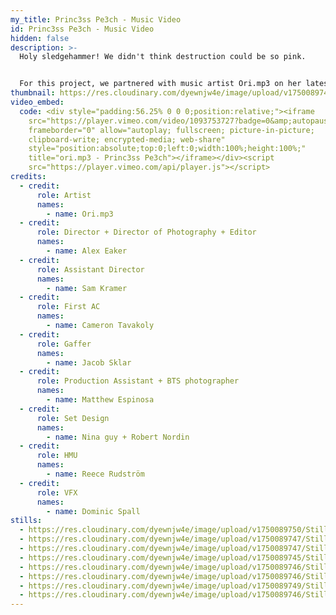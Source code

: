 ```yaml
---
my_title: Princ3ss Pe3ch - Music Video
id: Princ3ss Pe3ch - Music Video
hidden: false
description: >-
  Holy sledgehammer! We didn't think destruction could be so pink. 


  For this project, we partnered with music artist Ori.mp3 on her latest visualizer. From ideation, to shooting and editing, to painting those walls pink, we were involved throughout the whole process. The end product, a hyper-pop mix of destruction and chaotic visuals. How fun!
thumbnail: https://res.cloudinary.com/dyewnjw4e/image/upload/v1750089747/Still_2025-06-16_114657_2.8.1_kfmjsn.jpg
video_embed:
  code: <div style="padding:56.25% 0 0 0;position:relative;"><iframe
    src="https://player.vimeo.com/video/1093753727?badge=0&amp;autopause=0&amp;player_id=0&amp;app_id=58479"
    frameborder="0" allow="autoplay; fullscreen; picture-in-picture;
    clipboard-write; encrypted-media; web-share"
    style="position:absolute;top:0;left:0;width:100%;height:100%;"
    title="ori.mp3 - Princ3ss Pe3ch"></iframe></div><script
    src="https://player.vimeo.com/api/player.js"></script>
credits:
  - credit:
      role: Artist
      names:
        - name: Ori.mp3
  - credit:
      role: Director + Director of Photography + Editor
      names:
        - name: Alex Eaker
  - credit:
      role: Assistant Director
      names:
        - name: Sam Kramer
  - credit:
      role: First AC
      names:
        - name: Cameron Tavakoly
  - credit:
      role: Gaffer
      names:
        - name: Jacob Sklar
  - credit:
      role: Production Assistant + BTS photographer
      names:
        - name: Matthew Espinosa
  - credit:
      role: Set Design
      names:
        - name: Nina guy + Robert Nordin
  - credit:
      role: HMU
      names:
        - name: Reece Rudström
  - credit:
      role: VFX
      names:
        - name: Dominic Spall
stills:
  - https://res.cloudinary.com/dyewnjw4e/image/upload/v1750089750/Still_2025-06-16_114705_7.29.1_u6iowl.jpg
  - https://res.cloudinary.com/dyewnjw4e/image/upload/v1750089747/Still_2025-06-16_114657_2.8.1_kfmjsn.jpg
  - https://res.cloudinary.com/dyewnjw4e/image/upload/v1750089747/Still_2025-06-16_114653_2.4.1_s0fcsc.jpg
  - https://res.cloudinary.com/dyewnjw4e/image/upload/v1750089745/Still_2025-06-16_113924_1.14.1_hh2443.jpg
  - https://res.cloudinary.com/dyewnjw4e/image/upload/v1750089746/Still_2025-06-16_114640_1.70.1_x4wkhy.jpg
  - https://res.cloudinary.com/dyewnjw4e/image/upload/v1750089746/Still_2025-06-16_114645_1.82.1_u6ugwz.jpg
  - https://res.cloudinary.com/dyewnjw4e/image/upload/v1750089749/Still_2025-06-16_114701_3.2.1_jyx5do.jpg
  - https://res.cloudinary.com/dyewnjw4e/image/upload/v1750089746/Still_2025-06-16_114649_2.3.1_bvxevt.jpg
---
```

